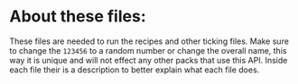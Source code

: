 # About these files:
These files are needed to run the recipes and other ticking files. Make sure to change the `123456` to a random number or change the overall name, this way it is unique and will not effect any other packs that use this API. Inside each file their is a description to better explain what each file does.